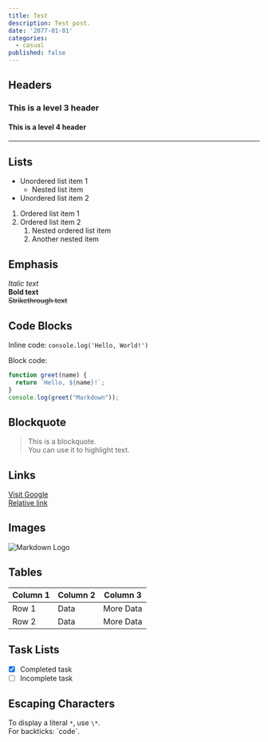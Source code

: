 ```yaml
---
title: Test
description: Test post.
date: '2077-01-01'
categories:
  - casual
published: false
---
```


## Headers

### This is a level 3 header

#### This is a level 4 header

---

## Lists

- Unordered list item 1
  - Nested list item
- Unordered list item 2

1. Ordered list item 1
2. Ordered list item 2
   1. Nested ordered list item
   2. Another nested item

## Emphasis

_Italic text_\
**Bold text**\
~~Strikethrough text~~

## Code Blocks

Inline code: `console.log('Hello, World!')`

Block code:

```javascript
function greet(name) {
  return `Hello, ${name}!`;
}
console.log(greet("Markdown"));
```

## Blockquote

> This is a blockquote.\
> You can use it to highlight text.

## Links

[Visit Google](https://www.google.com)\
[Relative link](./relative-path-to-resource)

## Images

![Markdown Logo](https://upload.wikimedia.org/wikipedia/commons/4/48/Markdown-mark.svg)

## Tables

| Column 1 | Column 2 | Column 3  |
| -------- | -------- | --------- |
| Row 1    | Data     | More Data |
| Row 2    | Data     | More Data |

## Task Lists

- [x] Completed task
- [ ] Incomplete task

## Escaping Characters

To display a literal `*`, use `\*`.\
For backticks: \`code\`.
